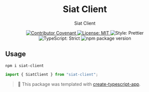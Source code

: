 <h1 align="center">Siat Client</h1>

<p align="center">Siat Client</p>

<p align="center">
	<a href="https://github.com/Alan Serrano/siat-client/blob/main/.github/CODE_OF_CONDUCT.md" target="_blank">
		<img alt="Contributor Covenant" src="https://img.shields.io/badge/code_of_conduct-enforced-21bb42" />
	</a>
	<a href="https://github.com/Alan Serrano/siat-client/blob/main/LICENSE.md" target="_blank">
		<img alt="License: MIT" src="https://img.shields.io/github/license/Alan Serrano/siat-client?color=21bb42">
	</a>
	<img alt="Style: Prettier" src="https://img.shields.io/badge/style-prettier-21bb42.svg" />
	<img alt="TypeScript: Strict" src="https://img.shields.io/badge/typescript-strict-21bb42.svg" />
	<img alt="npm package version" src="https://img.shields.io/npm/v/create-typescript-app?color=21bb42" />
</p>

## Usage

```shell
npm i siat-client
```

```ts
import { SiatClient } from "siat-client";
```

<!-- You can remove this notice if you don't want it 🙂 no worries! -->

> 💙 This package was templated with [create-typescript-app](https://github.com/JoshuaKGoldberg/create-typescript-app).
